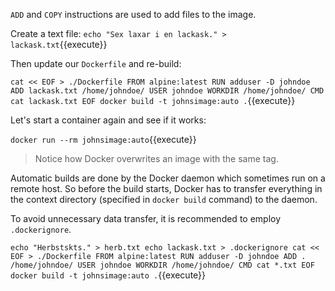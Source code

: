`ADD` and `COPY` instructions are used to add files to the image.

Create a text file: `echo "Sex laxar i en lackask." > lackask.txt`{{execute}}

Then update our `Dockerfile` and re-build:

`cat << EOF > ./Dockerfile
FROM alpine:latest
RUN adduser -D johndoe
ADD lackask.txt /home/johndoe/
USER johndoe
WORKDIR /home/johndoe/
CMD cat lackask.txt
EOF
docker build -t johnsimage:auto .`{{execute}}

Let's start a container again and see if it works:

`docker run --rm johnsimage:auto`{{execute}}

> Notice how Docker overwrites an image with the same tag.

Automatic builds are done by the Docker daemon which sometimes run on a remote host. So before the build starts, Docker has to transfer everything in the context directory (specified in `docker build` command) to the daemon.

To avoid unnecessary data transfer, it is recommended to employ `.dockerignore`.

`echo "Herbstskts." > herb.txt
echo lackask.txt > .dockerignore
cat << EOF > ./Dockerfile
FROM alpine:latest
RUN adduser -D johndoe
ADD . /home/johndoe/
USER johndoe
WORKDIR /home/johndoe/
CMD cat *.txt
EOF
docker build -t johnsimage:auto .`{{execute}}
